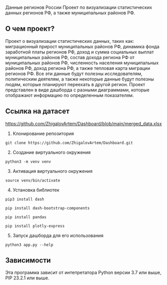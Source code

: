 Данные регионов России
Проект по визуализации статистических данных регионов РФ, а также муниципальных районов РФ.
<!--Описание-->
## О чем проект?
Проект о визуализации статистических данных, таких как: миграционный прирост муниципальных районов РФ, динамика фонда заработной платы регионов РФ, доход и сумма социальных выплат муниципальных районов РФ, состав дохода региона РФ от муниципальных районов РФ, численность населения муниципальных районов РФ, доход региона РФ, а также тепловая карта миграции регионов РФ. Все эти данные будут полезны исследователям, политическим деятелям, а также некоторые данные будут полезны людям, которые планируют переехать в другой регион. Проект представлен в виде дашборда с разными диаграммами, которые отображают информацию по определенным показателям.
## Ссылка на датасет
https://github.com/ZhigalovArtem/Dashboard/blob/main/merged_data.xlsx

<!--Установка-->
1. Клонирование репозитория 

```git clone https://github.com/ZhigalovArtem/Dashboard.git```

2. Создание виртуального окружения

```python3 -m venv venv```

3. Активация виртуального окружения

```source venv/bin/activate```

4. Установка библиотек

```pip3 install dash```

```pip install dash-bootstrap-components```

```pip install pandas```

```pip install plotly-express```


5. Запуск дашборда для его использования

```python3 app.py --help```

<!--Зависимости-->
## Зависимости
Эта программа зависит от интепретатора Python версии 3.7 или выше, PIP 23.2.1 или выше.

